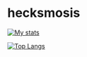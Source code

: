 # hecksmosis

[![My stats](https://github-readme-stats.vercel.app/api?username=hecksmosis&show_icons=true&theme=dark)](https://github.com/anuraghazra/github-readme-stats)

[![Top Langs](https://github-readme-stats.vercel.app/api/top-langs/?username=hecksmosis)](https://github.com/anuraghazra/github-readme-stats)
